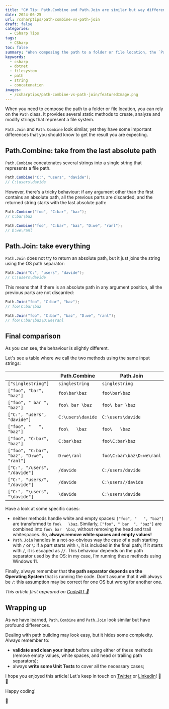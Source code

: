 ```yaml
---
title: "C# Tip: Path.Combine and Path.Join are similar but way different."
date: 2024-06-25
url: /csharptips/path-combine-vs-path-join
draft: false
categories:
  - CSharp Tips
tags:
  - CSharp
toc: false
summary: "When composing the path to a folder or file location, the `Path` class can come in handy. `Path.Join` and `Path.Combine` may look similar, but their behavior differ in an unexpected way."
keywords:
  - csharp
  - dotnet
  - filesystem
  - path
  - string
  - concatenation
images:
  - /csharptips/path-combine-vs-path-join/featuredImage.png
---
```


When you need to compose the path to a folder or file location, you can rely on the `Path` class. It provides several static methods to create, analyze and modify strings that represent a file system.

`Path.Join` and `Path.Combine` look similar, yet they have some important differences that you should know to get the result you are expecting.

## Path.Combine: take from the last absolute path

`Path.Combine` concatenates several strings into a single string that represents a file path.

```cs
Path.Combine("C:", "users", "davide");
// C:\users\davide
```

However, there's a tricky behaviour: if any argument other than the first contains an absolute path, all the previous parts are discarded, and the returned string starts with the last absolute path:

```cs
Path.Combine("foo", "C:bar", "baz");
// C:bar\baz

Path.Combine("foo", "C:bar", "baz", "D:we", "ranl");
// D:we\ranl
```

## Path.Join: take everything

`Path.Join` does not try to return an absolute path, but it just joins the string using the OS path separator:

```cs
Path.Join("C:", "users", "davide");
// C:\users\davide
```

This means that if there is an absolute path in any argument position, all the previous parts are not discarded:

```cs
Path.Join("foo", "C:bar", "baz");
// foo\C:bar\baz

Path.Join("foo", "C:bar", "baz", "D:we", "ranl");
// foo\C:bar\baz\D:we\ranl
```

## Final comparison

As you can see, the behaviour is slightly different.

Let's see a table where we call the two methods using the same input strings:

|                                           | **Path.Combine**  | **Path.Join**             |
| ----------------------------------------- | ----------------- | ------------------------- |
| `["singlestring"]`                        | `singlestring`    | `singlestring`            |
| `["foo", "bar", "baz"]`                   | `foo\bar\baz`     | `foo\bar\baz`             |
| `["foo", " bar ", "baz"]`                 | `foo\ bar \baz`   | `foo\ bar \baz`           |
| `["C:", "users", "davide"]`               | `C:\users\davide` | `C:\users\davide`         |
| `["foo", "   ", "baz"]`                   | `foo\   \baz`     | `foo\   \baz`             |
| `["foo", "C:bar", "baz"]`                 | `C:bar\baz`       | `foo\C:bar\baz`           |
| `["foo", "C:bar", "baz", "D:we", "ranl"]` | `D:we\ranl`       | `foo\C:bar\baz\D:we\ranl` |
| `["C:", "/users", "/davide"]`             | `/davide`         | `C:/users/davide`         |
| `["C:", "users/", "/davide"]`             | `/davide`         | `C:\users//davide`        |
| `["C:", "\users", "\davide"]`             | `\davide`         | `C:\users\davide`         |

Have a look at some specific cases:

- neither methods handle white and empty spaces: `["foo", "   ", "baz"]` are transformed to `foo\   \baz`. Similarly, `["foo", " bar  ", "baz"]` are combined into `foo\ bar  \baz`, without removing the head and trail whitespaces. So, **always remove white spaces and empty values!**
- `Path.Join` handles in a not-so-obvious way the case of a path starting with `/` or `\`: if a part starts with `\`, it is included in the final path; if it starts with `/`, it is escaped as `//`. This behaviour depends on the path separator used by the OS: in my case, I'm running these methods using Windows 11.

Finally, always remember that **the path separator depends on the Operating System** that is running the code. Don't assume that it will always be `/`: this assumption may be correct for one OS but wrong for another one.

_This article first appeared on [Code4IT 🐧](https://www.code4it.dev/)_

## Wrapping up

As we have learned, `Path.Combine` and `Path.Join` look similar but have profound differences.

Dealing with path building may look easy, but it hides some complexity. Always remember to:

- **validate and clean your input** before using either of these methods (remove empty values, white spaces, and head or trailing path separators);
- always **write some Unit Tests** to cover all the necessary cases;

I hope you enjoyed this article! Let's keep in touch on [Twitter](https://twitter.com/BelloneDavide) or [LinkedIn](https://www.linkedin.com/in/BelloneDavide/)! 🤜🤛

Happy coding!

🐧
